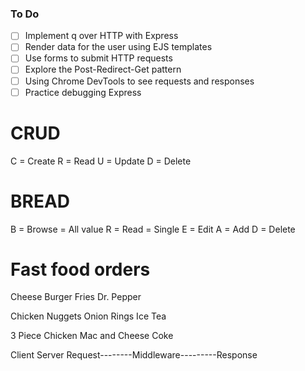 ### To Do

- [ ] Implement q over HTTP with Express
- [ ] Render data for the user using EJS templates
- [ ] Use forms to submit HTTP requests
- [ ] Explore the Post-Redirect-Get pattern
- [ ] Using Chrome DevTools to see requests and responses
- [ ] Practice debugging Express

# CRUD

C = Create
R = Read
U = Update
D = Delete

# BREAD

B = Browse = All value
R = Read = Single
E = Edit
A = Add
D = Delete

# Fast food orders

Cheese Burger
Fries
Dr. Pepper

Chicken Nuggets
Onion Rings
Ice Tea

3 Piece Chicken
Mac and Cheese
Coke

Client Server
Request--------Middleware---------Response
